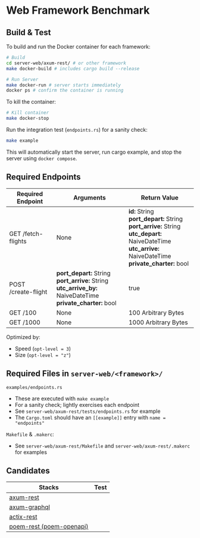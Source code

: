 # Web Framework Benchmark

## Build & Test

To build and run the Docker container for each framework:
```bash
# Build
cd server-web/axum-rest/ # or other framework
make docker-build # includes cargo build --release

# Run Server
make docker-run # server starts immediately
docker ps # confirm the container is running
```

To kill the container:
```bash
# Kill container
make docker-stop
```

Run the integration test (`endpoints.rs`) for a sanity check:
```bash
make example
```
This will automatically start the server, run cargo example, and stop the server using `docker compose`.

## Required Endpoints

Required Endpoint | Arguments | Return Value
--- | --- | ---
GET /fetch-flights | None | **id:** String<BR>**port_depart:** String<BR>**port_arrive:** String<BR>**utc_depart:** NaiveDateTime<BR>**utc_arrive:** NaiveDateTime<BR>**private_charter:** bool
POST /create-flight | **port_depart:** String<br>**port_arrive:** String<br>**utc_arrive_by:** NaiveDateTime<br>**private_charter:** bool | true
GET /100 | None | 100 Arbitrary Bytes
GET /1000 | None | 1000 Arbitrary Bytes


Optimized by:
- Speed (`opt-level = 3`)
- Size (`opt-level = "z"`)

## Required Files in `server-web/<framework>/`

`examples/endpoints.rs`
- These are executed with `make example`
- For a sanity check; lightly exercises each endpoint
- See `server-web/axum-rest/tests/endpoints.rs` for example
- The `Cargo.toml` should have an `[[example]]` entry with `name = "endpoints"`

`Makefile` & `.makerc`:
- See `server-web/axum-rest/Makefile` and `server-web/axum-rest/.makerc` for examples

## Candidates

Stacks |  Test
--- | ---
[axum-rest](./axum-rest/README.md) |
[axum-graphql](./axum-graphql/README.md) |
[actix-rest](./actix-rest/README.md) |
[poem-rest (poem-openapi)](./poem-rest/README.md) |
